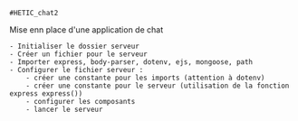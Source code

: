     #HETIC_chat2
 Mise enn place d'une application de chat

    - Initialiser le dossier serveur
    - Créer un fichier pour le serveur
    - Importer express, body-parser, dotenv, ejs, mongoose, path
    - Configurer le fichier serveur :
        - créer une constante pour les imports (attention à dotenv)
        - créer une constante pour le serveur (utilisation de la fonction express express())
        - configurer les composants 
        - lancer le serveur